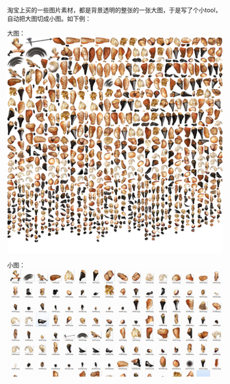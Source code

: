 淘宝上买的一些图片素材，都是背景透明的整张的一张大图，于是写了个小tool，自动把大图切成小图。如下例：

大图：
![大图](https://github.com/dreammyboy/CutImages/blob/master/amazon.png) 

小图：
![小图](https://github.com/dreammyboy/CutImages/blob/master/jietu.png) 

